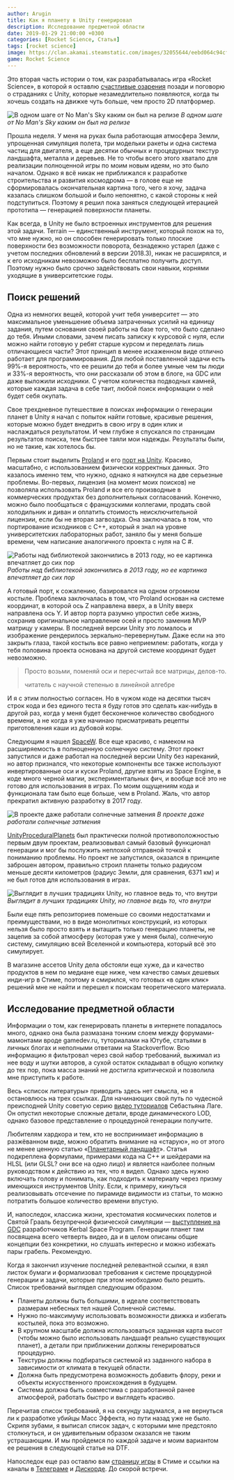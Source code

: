 ```yaml
---
author: Arugin
title: Как я планету в Unity генерировал
description: Исследование предметной области
date: 2019-01-29 21:00:00 +0300
categories: [Rocket Science, Статья]
tags: [rocket science]  
image: https://clan.akamai.steamstatic.com/images/32055644/eebd064c94cfc70288cf1205d6612232856f0709.png
game: Rocket Science
---
```


Это вторая часть истории о том, как разрабатывалась игра «Rocket Science», в которой я оставлю [счастливые озарения](/ru/posts/2018/kak-ya-na-mars-raketu-otpravlyal/) позади и поговорю о страданиях с Unity, которые незамедлительно появляются, когда ты хочешь создать на движке чуть больше, чем просто 2D платформер.

![В одном шаге от No Man's Sky каким он был на релизе](https://clan.akamai.steamstatic.com/images/32055644/eebd064c94cfc70288cf1205d6612232856f0709.png)
_В одном шаге от No Man's Sky каким он был на релизе_

Прошла неделя. У меня на руках была работающая атмосфера Земли, упрощенная симуляция полета, три модельки ракеты и одна система частиц для двигателя, а еще десятки обычных и процедурных текстур ландшафта, металла и деревьев. Не то чтобы всего этого хватало для реализации полноценной игры по моим новым идеям, но это было началом. Однако я всё никак не приближался к разработке строительства и развития космодрома — в голове еще не сформировалась окончательная картина того, чего я хочу, задача казалась слишком большой и было непонятно, с какой стороны к ней подступиться. Поэтому я решил пока заняться следующей итерацией прототипа — генерацией поверхности планеты.

Как всегда, в Unity не было встроенных инструментов для решения этой задачи. Terrain — единственный инструмент, который похож на то, что мне нужно, но он способен генерировать только плоские поверхности без возможности поворота, безнадежно устарел (даже с учетом последних обновлений в версии 2018.3), никак не расширялся, и к его исходникам невозможно было бесплатно получить доступ. Поэтому нужно было срочно задействовать свои навыки, корнями уходящие в университетские годы.

## Поиск решений

Одна из немногих вещей, которой учит тебя университет — это максимальное уменьшение объема затраченных усилий на единицу задания, путем основания своей работы на базе того, что было сделано до тебя. Иными словами, зачем писать записку к курсовой с нуля, если можно найти готовую у ребят старше курсом и переделать лишь отличающиеся части? Этот принцип в менее искаженном виде отлично работает для программирования. Для любой поставленной задачи есть 99%-я вероятность, что ее решили до тебя и более умные чем ты люди и 33%-я вероятность, что они рассказали об этом в блоге, на GDC или даже выложили исходники. С учетом количества подводных камней, которые каждая задача в себе таит, любой поиск информации о ней будет себя окупать.

Свое трехдневное путешествие в поисках информации о генерации планет в Unity я начал с попыток найти готовые, красивые решения, которые можно будет внедрить в свою игру в один клик и наслаждаться результатом. И чем глубже я спускался по страницам результатов поиска, тем быстрее таяли мои надежды. Результаты были, но не такие, как хотелось бы.

Первым стоит выделить [Proland](https://proland.inrialpes.fr/) и его [порт на Unity](https://github.com/Scrawk/Proland-To-Unity). Красиво, масштабно, с использованием физически корректных данных. Это казалось именно тем, что нужно, однако я наткнулся на две серьезные проблемы. Во-первых, лицензия (на момент моих поисков) не позволяла использовать Proland и все его производные в коммерческих продуктах без дополнительных согласований. Конечно, можно было пообщаться с французскими коллегами, продать свой холодильник и диван и оплатить стоимость неисключительной лицензии, если бы не вторая загвоздка. Она заключалась в том, что портирование исходников с C++, который я знал на уровне университетских лабораторных работ, заняло бы у меня больше времени, чем написание аналогичного проекта с нуля на C #.

![Работы над библиотекой закончились в 2013 году, но ее картинка впечатляет до сих пор](https://clan.akamai.steamstatic.com/images/32055644/e153545d37b05ae2004c57c5fab4b6cfe953a564.png)
_Работы над библиотекой закончились в 2013 году, но ее картинка впечатляет до сих пор_

А готовый порт, к сожалению, базировался на одном огромном костыле. Проблема заключалась в том, что Proland основан на системе координат, в которой ось Z направлена вверх, а в Unity вверх направлена ось Y. И автор порта разумно упростил себе жизнь, сохранив оригинальное направление осей и просто заменив MVP матрицу у камеры. В последней версии Unity это ломалось и изображение рендерилось зеркально-перевернутым. Даже если на это закрыть глаза, такой костыль все равно неприемлем: работать, когда у тебя половина проекта основана на другой системе координат будет невозможно.

> Просто возьми, поменяй оси и пересчитай все матрицы, делов-то.
>
> читатель с научной степенью в линейной алгебре

И я с этим полностью согласен. Но в чужом коде на десятки тысяч строк кода и без единого теста я буду готов это сделать как-нибудь в другой раз, когда у меня будет бесконечное количество свободного времени, а не когда я уже начинаю присматривать рецепты приготовления каши из дубовой коры.

Следующим я нашел [SpaceW](https://github.com/zameran/SpaceW). Все еще красиво, с намеком на расширяемость в полноценную солнечную систему. Этот проект запустился и даже работал на последней версии Unity без нареканий, но автор признался, что некоторые компоненты все также используют инвертированные оси и куски Proland, другие взяты из Space Engine, в коде много черной магии, экспериментальных фич, и вообще всё это не готово для использования в играх. По моим ощущениям кода и функционала там было еще больше, чем в Proland. Жаль, что автор прекратил активную разработку в 2017 году.

![В проекте даже работали солнечные затмения](https://clan.akamai.steamstatic.com/images/32055644/298373c79f6faae108e047c97df61e15bbb0a676.png)
_В проекте даже работали солнечные затмения_

[UnityProceduralPlanets](https://github.com/aeroson/UnityProceduralPlanets) был практически полной противоположностью первым двум проектам, реализовывал самый базовый функционал генерации и мог бы послужить неплохой отправной точкой к пониманию проблемы. Но проект не запустился, оказался в принципе заброшен автором, правильно строил планеты только радиусом меньше десяти километров (радиус Земли, для сравнения, 6371 км) и не был готов для использования в играх.

![Выглядит в лучших традициях Unity, но главное ведь то, что внутри](https://clan.akamai.steamstatic.com/images/32055644/8d157fbc96a7683d335392d31394520619272ee2.png)
_Выглядит в лучших традициях Unity, но главное ведь то, что внутри_

Были еще пять репозиториев поменьше со своими недостатками и преимуществами, но в виде монолитных конструкций, из которых нельзя было просто взять и вытащить только генерацию планеты, не зацепив за собой атмосферу (которая уже у меня была), солнечную систему, симуляцию всей Вселенной и компьютера, который всё это симулирует.

В магазине ассетов Unity дела обстояли еще хуже, да и качество продуктов в нем по медиане еще ниже, чем качество самых дешевых инди-игр в Стиме, поэтому я смирился, что готовых «в один клик» решений мне не найти и перешел к поискам теоретического материала.

## Исследование предметной области

Информации о том, как генерировать планеты в интернете попадалось много, однако она была размазана тонким слоем между форумами-мамонтами вроде gamedev.ru, туториалами на Ютубе, статьями в личных блогах и неполными ответами на Stackoverflow. Всю информацию я фильтровал через свой набор требований, выжимал из нее воду и шутки авторов, а сухой остаток складывал в общую копилку до тех пор, пока масса знаний не достигла критической и позволила мне приступить к работе.

Весь «список литературы» приводить здесь нет смысла, но я остановлюсь на трех ссылках. Для начинающих свой путь по чудесной преисподней Unity советую серию [видео туториалов](https://www.youtube.com/watch?v=QN39W020LqU&list=PLFt_AvWsXl0cONs3T0By4puYy6GM22ko8) Себастьяна Лаге. Он опустил некоторые сложные детали, вроде динамического LOD, однако базовое представление о процедурной генерации получите.

Любителям хардкора и тем, кто не воспринимает информацию в разжёванном виде, можно обратить внимание на «старую», но от этого не менее ценную статью «[Планетарный ландшафт](https://habr.com/ru/post/335588/)». Статья подкреплена формулами, примерами кода на C++ и шейдерами на HLSL (или GLSL? они все на одно лицо) и является наиболее полным руководством к действию из тех, что я видел. Однако здесь нужно включать голову и понимать, как подходить к материалу через призму имеющихся инструментов Unity. Если, к примеру, кинуться реализовывать отсечение по пирамиде видимости из статьи, то можно потратить большое количество времени впустую.

И, напоследок, классика жизни, хрестоматия космических полетов и Святой Грааль безупречной физической симуляции — [выступление на GDC](https://www.youtube.com/watch?v=mXTxQko-JH0) разработчиков Kerbal Space Program. Генерации планет там посвящена всего четверть видео, да и в целом описаны общие концепции без конкретики, но слушать интересно и можно избежать пары грабель. Рекомендую.

Когда я закончил изучение последней релевантной ссылки, я взял листок бумаги и формализовал требования к системе процедурной генерации и задачи, которые при этом необходимо было решить. Список требований выглядел следующим образом.

- Планеты должны быть большими, в идеале соответствовать размерам небесных тел нашей Солнечной системы.
- Нужно по-максимуму использовать возможности движка и избегать костылей, пока это возможно.
- В крупном масштабе должна использоваться заданная карта высот (чтобы можно было использовать ландшафт реально существующих планет), а детали при приближении должны генерироваться процедурно.
- Текстуры должны подбираться системой из заданного набора в зависимости от климата в текущей области.
- Должна быть предусмотрена возможность добавить флору, реки и объекты искусственного происхождения в будущем.
- Система должна быть совместима с разработанной ранее атмосферой, работать быстро и выглядеть красиво.

Перечитав список требований, я на секунду задумался, а не вернуться ли к разработке убийцы Масс Эффекта, но пути назад уже не было. Скрипя зубами, я выписал список задач, с которыми мне предстояло столкнуться, и он удивительным образом оказался не таким устрашающим. И мы пройдемся по каждой задаче и моим вариантом ее решения в следующей статье на DTF.

Напоследок еще раз оставлю вам [страницу игры](https://store.steampowered.com/app/890520/Rocket_Science/) в Стиме и ссылки на каналы в [Телеграме](https://t.me/unbeGames) и [Дискорде](https://discord.gg/unbeGames). До скорой встречи.
